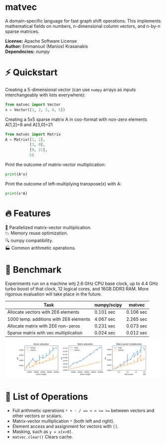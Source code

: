 # matvec

A domain-specific language for fast graph shift operations.
This implements mathematical fields on numbers,
n-dimensional column vectors, and n-by-n sparse matrices.

**License:** Apache Software License
<br>**Author:** Emmanouil (Manios) Krasanakis
<br>**Dependncies:** *numpy*

# :zap: Quickstart
Creating a 5-dimensional vector (can use `numpy` arrays 
as inputs interchangeably with lists everywhere):
```python
from matvec import Vector
x = Vector([1, 2, 3, 4, 5])
```

Creating a 5x5 sparse matrix A in coo-format 
with non-zero elements A[1,2]=9 and A[3,0]=21
```python
from matvec import Matrix
A = Matrix([1, 2],
           [3, 0],
           [9, 21],
           5)
```

Print the outcome of matrix-vector multiplication:
```python
print(A*x)
```

Print the outcome of left-multiplying transpose(x)
with A:
```python
print(x*A)
```

# :fire: Features
:rocket: Parallelized matrix-vector multiplication.<br>
:chart_with_downwards_trend: Memory reuse optimization.<br>
:mag: numpy compatibility.<br>
:factory: Common arithmetic operations.<br>

# :volcano: Benchmark
Experiments run on a machine witj 2.6 GHz CPU base clock,
up to 4.4 GHz turbo boost of that clock, 12 logical
cores, and 16GB DDR3 RAM.
More rigorous evaluation will take place in the future.

| Task                                   | numpy/scipy | matvec    |
|----------------------------------------|-------------|-----------|
| Allocate vectors with 2E6 elements     | 0.101 sec   | 0.106 sec |
| 1000 temp. additions with 2E6 elements | 4.067 sec   | 2.265 sec |
| Allocate matrix with 2E6 non-zeros     | 0.231 sec   | 0.073 sec |
| Sparse matrix with vec multiplication  | 0.024 sec   | 0.012 sec |

![benchmarks](benchmarks.png)


# :memo: List of Operations
* Full arithmetic operations `* + - / == < > <= >=` between
vectors and other vectors or scalars.
* Matrix-vector multiplication `*` (both left and right).
* Element access and assignment for vectors with `[]`.
* Masking, such as `y = x[x>0]`.
* `matvec.clear()` Clears cache.